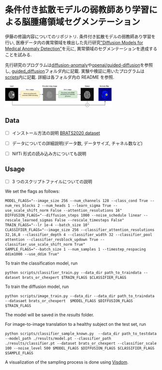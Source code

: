 # 条件付き拡散モデルの弱教師あり学習による脳腫瘍領域セグメンテーション

伊藤の修論内容についてのリポジトリ.
条件付き拡散モデルの弱教師あり学習を行い, 医療データ内の異常領域を検出した先行研究["Diffusion Models for Medical Anomaly Detection"](https://arxiv.org/abs/2203.04306)を元に, 異常領域のセグメンテーションを達成することを試みる.

先行研究のプログラムは[diffusion-anomaly](https://gitlab.com/cian.unibas.ch/diffusion-anomaly)や[openai/guided-diffusion](https://github.com/openai/guided-diffusion)を参照し, [guided_diffusion](./guided_diffusion/)フォルダ内に記載. 実験や検証に用いたプログラムは[scripts](./scripts/)内に記載. 詳細は各フォルダ内の README を参照.

<img src="scheme_6_.png" width="70%">

## Data

-   [ ] インストール方法の説明 [BRATS2020 dataset](https://www.med.upenn.edu/cbica/brats2020/data.html)

-   [ ] データについての詳細説明(データ数, データサイズ, チャネル数など)

-   [ ] NifTi 形式の読み込み方についても説明

## Usage

-   [ ] 3 つのスクリプトファイルについての説明

We set the flags as follows:

```
MODEL_FLAGS="--image_size 256 --num_channels 128 --class_cond True --num_res_blocks 2 --num_heads 1 --learn_sigma True --use_scale_shift_norm False --attention_resolutions 16"
DIFFUSION_FLAGS="--diffusion_steps 1000 --noise_schedule linear --rescale_learned_sigmas False --rescale_timesteps False"
TRAIN_FLAGS="--lr 1e-4 --batch_size 10"
CLASSIFIER_FLAGS="--image_size 256 --classifier_attention_resolutions 32,16,8 --classifier_depth 4 --classifier_width 32 --classifier_pool attention --classifier_resblock_updown True --classifier_use_scale_shift_norm True"
SAMPLE_FLAGS="--batch_size 1 --num_samples 1 --timestep_respacing ddim1000 --use_ddim True"
```

To train the classification model, run

```
python scripts/classifier_train.py --data_dir path_to_traindata --dataset brats_or_chexpert $TRAIN_FLAGS $CLASSIFIER_FLAGS
```

To train the diffusion model, run

```
python scripts/image_train.py --data_dir --data_dir path_to_traindata --datasaet brats_or_chexpert  $MODEL_FLAGS $DIFFUSION_FLAGS $TRAIN_FLAGS
```

The model will be saved in the _results_ folder.

For image-to-image translation to a healthy subject on the test set, run

```
python scripts/classifier_sample_known.py  --data_dir path_to_testdata  --model_path ./results/model.pt --classifier_path ./results/classifier.pt --dataset brats_or_chexpert --classifier_scale 100 --noise_level 500 $MODEL_FLAGS $DIFFUSION_FLAGS $CLASSIFIER_FLAGS  $SAMPLE_FLAGS
```

A visualization of the sampling process is done using [Visdom](https://github.com/fossasia/visdom).
